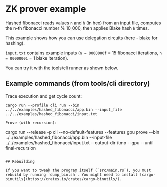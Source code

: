 # ZK prover example

Hashed fibonacci reads values `n`  and `h` (in hex) from an input file, computes the n-th fibonacci number % 10_000, then applies Blake hash `h` times.

This example shows how you can use delegation circuits (here - blake for hashing).

`input.txt` contains example inputs (`n = 0000000f` = 15 fibonacci iterations, `h = 00000001` = 1 blake iteration).

You can try it with the tools/cli runner as shown below.

## Example commands (from tools/cli directory)

Trace execution and get cycle count:
```
cargo run --profile cli run --bin ../../examples/hashed_fibonacci/app.bin --input_file ../../examples/hashed_fibonacci/input.txt

Prove (with recursion):
```
cargo run --release -p cli --no-default-features --features gpu prove --bin ../../examples/hashed_fibonacci/app.bin --input-file ../../examples/hashed_fibonacci/input.txt --output-dir /tmp --gpu --until final-recursion
```

## Rebuilding

If you want to tweak the program itself (`src/main.rs`), you must rebuild by running `dump_bin.sh`. You might need to install [cargo-binutils](https://crates.io/crates/cargo-binutils/).

